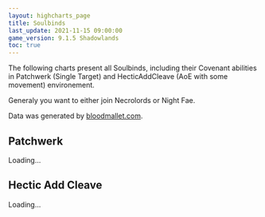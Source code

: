 ```yaml
---
layout: highcharts_page
title: Soulbinds
last_update: 2021-11-15 09:00:00
game_version: 9.1.5 Shadowlands
toc: true
---
```


The following charts present all Soulbinds, including their Covenant abilities in Patchwerk (Single Target) and HecticAddCleave (AoE with some movement) environement.

Generaly you want to either join Necrolords or Night Fae.

Data was generated by [bloodmallet.com](https://bloodmallet.com).

## Patchwerk
<div id="bloodmallet_soulbinds_patchwerk" class="bloodmallet_chart" data-wow-class="shaman" data-wow-spec="elemental" data-type="soul_binds"  data-font-color="#eee" data-background-color="#222" data-entries="50">Loading...</div>

## Hectic Add Cleave
<div id="bloodmallet_soulbinds_hecticaddcleave" class="bloodmallet_chart" data-wow-class="shaman" data-wow-spec="elemental" data-type="soul_binds" data-fight-style="hecticaddcleave" data-font-color="#eee" data-background-color="#222" data-entries="50">Loading...</div>
